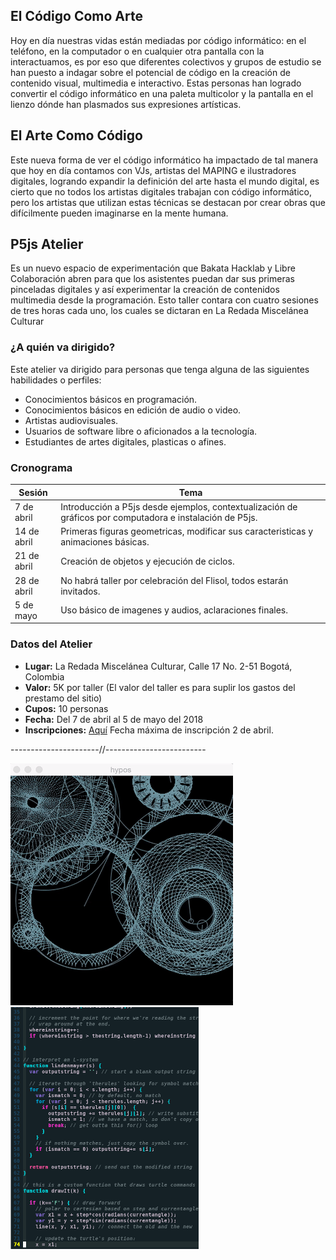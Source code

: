 ## El Código Como Arte

Hoy en día nuestras vidas están mediadas por código informático: en el teléfono, en la computador o en cualquier otra pantalla con la interactuamos, es por eso  que diferentes colectivos y grupos de estudio se han puesto a indagar sobre el potencial de código en la creación de contenido visual, multimedia e interactivo.
Estas personas han logrado convertir el código informático en una paleta multicolor y la pantalla en el lienzo dónde han plasmados sus expresiones artísticas.

## El Arte Como Código

Este nueva forma de ver el código informático ha impactado de tal manera que hoy en día contamos con VJs, artistas del MAPING e ilustradores digitales, logrando expandir la definición del arte hasta el mundo digital, es cierto que no todos los artistas digitales trabajan con código informático, pero los artistas que utilizan estas técnicas se destacan por crear obras que difícilmente pueden imaginarse en la mente humana.

## P5js Atelier

Es un nuevo espacio de experimentación que Bakata Hacklab y Libre Colaboración abren para que los asistentes puedan dar sus primeras pinceladas digitales y así experimentar la creación de contenidos multimedia desde la programación. Esto taller contara con cuatro sesiones de tres horas cada uno, los cuales se dictaran en La Redada Miscelánea Culturar

### ¿A quién va dirigido?

Este atelier va dirigido para personas que tenga alguna de las siguientes habilidades o perfiles: 

*  Conocimientos básicos en programación.
* Conocimientos básicos en edición de audio o video.
* Artistas audiovisuales.
* Usuarios de software libre o aficionados a la tecnología.
* Estudiantes de artes digitales, plasticas o afines.

### Cronograma

Sesión | Tema
------ | -----
7 de abril | Introducción a P5js desde ejemplos, contextualización de gráficos por computadora e instalación de P5js. 
14 de abril | Primeras figuras geometricas, modificar sus caracteristicas y animaciones básicas.
21 de abril | Creación de objetos y ejecución de ciclos.
28 de abril | No habrá taller por celebración del Flisol, todos estarán invitados.
5 de mayo | Uso básico de imagenes y audios, aclaraciones finales.

### Datos del Atelier

* **Lugar:** La Redada Miscelánea Culturar, Calle 17 No. 2-51 Bogotá, Colombia
* **Valor:** 5K por taller (El valor del taller es para suplir los gastos del prestamo del sitio)
* **Cupos:** 10 personas
* **Fecha:** Del 7 de abril al 5 de mayo del 2018
* **Inscripciones:** [Aquí](https://docs.google.com/forms/d/e/1FAIpQLScjQvu_4SOFlIU3IRKTRFf0wrcb3_UDEP5sTT9QB54BXgGXJQ/viewform?usp=sf_link) Fecha máxima de inscripción 2 de abril.

----------------------//-------------------------

![](giphy.gif) ![](codigo.png)

